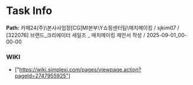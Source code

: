 # Task Info

**Path:** 카페24(주)\본사사업장\[CG]MI본부\Y쇼핑센터팀\매치메이킹 / sjkim07 / [322076] 브랜드_크리에이터 세일즈 _ 매치메이킹 제안서 작성 / 2025-09-01_00-00-00

### WIKI
- ["https://wiki.simplexi.com/pages/viewpage.action?pageId=2747955925"]


